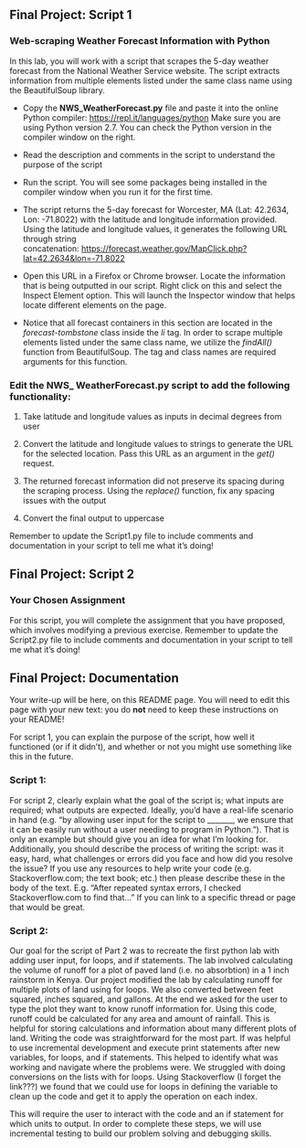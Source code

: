 ## Final Project: Script 1
### Web-scraping Weather Forecast Information with Python
In this lab, you will work with a script that scrapes the 5-day weather forecast from the National Weather Service website. The script extracts information from multiple elements listed under the same class name using the BeautifulSoup library. 

- Copy the **NWS_WeatherForecast.py** file and paste it into the online Python compiler: https://repl.it/languages/python
Make sure you are using Python version 2.7. You can check the Python version in the compiler window on the right.

- Read the description and comments in the script to understand the purpose of the script

- Run the script. You will see some packages being installed in the compiler window when you run it for the first time.

- The script returns the 5-day forecast for Worcester, MA (Lat: 42.2634, Lon: -71.8022) with the latitude and longitude information provided. Using the latitude and longitude values, it generates the following URL through string concatenation: https://forecast.weather.gov/MapClick.php?lat=42.2634&lon=-71.8022

- Open this URL in a Firefox or Chrome browser. Locate the information that is being outputted in our script. Right click on this and select the Inspect Element option. This will launch the Inspector window that helps locate different elements on the page.

- Notice that all forecast containers in this section are located in the _forecast-tombstone_ class inside the _li_ tag. In order to scrape multiple elements listed under the same class name, we utilize the _findAll()_ function from BeautifulSoup. The tag and class names are required arguments for this function.

### Edit the NWS_ WeatherForecast.py script to add the following functionality:
1. Take latitude and longitude values as inputs in decimal degrees from user

2.	Convert the latitude and longitude values to strings to generate the URL for the selected location. Pass this URL as an argument in the _get()_ request.

3.	The returned forecast information did not preserve its spacing during the scraping process. Using the _replace()_ function, fix any spacing issues with the output

4.	Convert the final output to uppercase

Remember to update the Script1.py file to include comments and documentation in your script to tell me what it’s doing!

## Final Project: Script 2
### Your Chosen Assignment
For this script, you will complete the assignment that you have proposed, which involves modifying a previous exercise. Remember to update the Script2.py file to include comments and documentation in your script to tell me what it’s doing!

## Final Project: Documentation

Your write-up will be here, on this README page. You will need to edit this page with your new text: you do **not** need to keep these instructions on your README! 

For script 1, you can explain the purpose of the script, how well it functioned (or if it didn’t), and whether or not you might use something like this in the future.
### Script 1: 

For script 2, clearly explain what the goal of the script is; what inputs are required; what outputs are expected. Ideally, you’d have a real-life scenario in hand (e.g. “by allowing user input for the script to _______, we ensure that it can be easily run without a user needing to program in Python.”). That is only an example but should give you an idea for what I’m looking for. Additionally, you should describe the process of writing the script: was it easy, hard, what challenges or errors did you face and how did you resolve the issue? If you use any resources to help write your code (e.g. Stackoverflow.com; the text book; etc.) then please describe these in the body of the text. E.g. “After repeated syntax errors, I checked Stackoverflow.com to find that…”  If you can link to a specific thread or page that would be great.
### Script 2: 
Our goal for the script of Part 2 was to recreate the first python lab with adding user input, for loops, and if statements. The lab involved calculating the volume of runoff for a plot of paved land (i.e. no absorbtion) in a 1 inch rainstorm in Kenya. Our project modified the lab by calculating runoff for multiple plots of land using for loops. We also converted between feet squared, inches squared, and gallons. At the end we asked for the user to type the plot they want to know runoff information for. Using this code, runoff could be calculated for any area and amount of rainfall. This is helpful for storing calculations and information about many different plots of land. 
Writing the code was straightforward for the most part. If was helpful to use incremental development and execute print statements after new variables, for loops, and if statements. This helped to identify what was working and navigate where the problems were. We struggled with doing conversions on the lists with for loops. Using Stackoverflow (I forget the link???) we found that we could use for loops in defining the variable to clean up the code and get it to apply the operation on each index. 


This will require the user to interact with the code and an if statement for which units to output. In order to complete these steps, we will use incremental testing to build our problem solving and debugging skills. 



